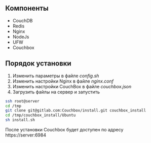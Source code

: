 Компоненты
----------

 - CouchDB
 - Redis
 - Nginx
 - NodeJs
 - UFW
 - Couchbox

Порядок установки
-----------------

 1. Изменить параметры в файле *config.sh*
 2. Изменить настройки Nginx в файле *nginx.conf*
 3. Изменить настройки CouchBox в файле *couchbox.json*
 4. Загрузить файлы на сервер и запустить

``` bash
ssh root@server
cd /tmp
git clone git@gitlab.com:Couchbox/install.git couchbox_install
cd /tmp/couchbox_install/Ubuntu
sh install.sh
```

После установки Couchbox будет доступен по адресу https://server:6984
